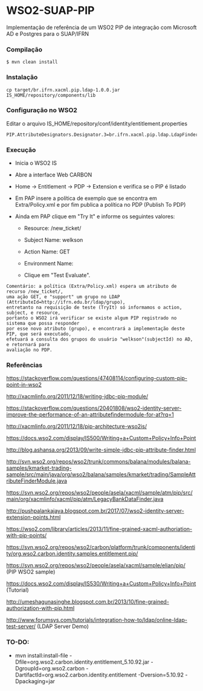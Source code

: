WSO2-SUAP-PIP
========

Implementação de referência de um WSO2 PIP de integração com Microsoft AD e Postgres para o SUAP/IFRN


### Compilação

```
$ mvn clean install
```


### Instalação

```
cp target/br.ifrn.xacml.pip.ldap-1.0.0.jar IS_HOME/repository/components/lib
```

### Configuração no WSO2

Editar o arquivo IS_HOME/repository/conf/identity/entitlement.properties

```
PIP.AttributeDesignators.Designator.3=br.ifrn.xacml.pip.ldap.LdapFinder
```


### Execução

- Inicia o WSO2 IS

- Abre a interface Web CARBON 

- Home -> Entitlement -> PDP -> Extension e verifica se o PIP é listado

- Em PAP insere a política de exemplo que se encontra em Extra/Policy.xml e por fim publica a política no PDP (Publish To PDP)

- Ainda em PAP clique em "Try It" e informe os seguintes valores:
	- Resource: /new_ticket/
	- Subject Name: welkson
	- Action Name: GET
	- Environment Name: 
	
	- Clique em "Test Evaluate".
	
```
Comentário: a política (Extra/Policy.xml) espera um atributo de recurso /new_ticket/,
uma ação GET, e "support" um grupo no LDAP (AttributeId=http://ifrn.edu.br/ldap/grupo), 
entretanto na requisição de teste (TryIt) só informamos o action, subject, e resource, 
portanto o WSO2 irá verificar se existe algum PIP registrado no sistema que possa responder 
por esse novo atributo (grupo), e encontrará a implementação deste PIP, que será executado, 
efetuará a consulta dos grupos do usuário "welkson"(subjectId) no AD, e retornará para 
avaliação no PDP.
```  



### Referências

https://stackoverflow.com/questions/47408114/configuring-custom-pip-point-in-wso2

http://xacmlinfo.org/2011/12/18/writing-jdbc-pip-module/

https://stackoverflow.com/questions/20401808/wso2-identity-server-improve-the-performance-of-an-attributefindermodule-for-at?rq=1

http://xacmlinfo.org/2011/12/18/pip-architecture-wso2is/

https://docs.wso2.com/display/IS500/Writing+a+Custom+Policy+Info+Point

http://blog.ashansa.org/2013/09/write-simple-jdbc-pip-attribute-finder.html

http://svn.wso2.org/repos/wso2/trunk/commons/balana/modules/balana-samples/kmarket-trading-sample/src/main/java/org/wso2/balana/samples/kmarket/trading/SampleAttributeFinderModule.java

https://svn.wso2.org/repos/wso2/people/asela/xacml/sample/atm/pip/src/main/org/xacmlinfo/xacml/pip/atm/LegacyBankDataFinder.java

http://pushpalankajaya.blogspot.com.br/2017/07/wso2-identity-server-extension-points.html

https://wso2.com/library/articles/2013/11/fine-grained-xacml-authoriation-with-pip-points/

https://svn.wso2.org/repos/wso2/carbon/platform/trunk/components/identity/org.wso2.carbon.identity.samples.entitlement.pip/

https://svn.wso2.org/repos/wso2/people/asela/xacml/sample/elian/pip/   (PIP WSO2 sample)

https://docs.wso2.com/display/IS530/Writing+a+Custom+Policy+Info+Point (Tutorial)

http://umeshagunasinghe.blogspot.com.br/2013/10/fine-grained-authorization-with-pip.html

http://www.forumsys.com/tutorials/integration-how-to/ldap/online-ldap-test-server/ (LDAP Server Demo)


### TO-DO:

-  mvn install:install-file -Dfile=org.wso2.carbon.identity.entitlement_5.10.92.jar -DgroupId=org.wso2.carbon -DartifactId=org.wso2.carbon.identity.entitlement -Dversion=5.10.92 -Dpackaging=jar

